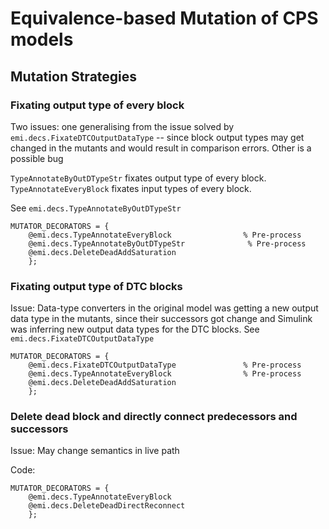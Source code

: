 # Equivalence-based Mutation of CPS models

## Mutation Strategies

### Fixating output type of every block

Two issues: one generalising from the issue solved by 
`emi.decs.FixateDTCOutputDataType` -- since block output types may get 
changed in the mutants and would result in comparison errors. Other is a 
possible bug

`TypeAnnotateByOutDTypeStr` fixates output type of every block.
`TypeAnnotateEveryBlock` fixates input types of every block.

See `emi.decs.TypeAnnotateByOutDTypeStr`

    MUTATOR_DECORATORS = {
        @emi.decs.TypeAnnotateEveryBlock                % Pre-process
        @emi.decs.TypeAnnotateByOutDTypeStr              % Pre-process
        @emi.decs.DeleteDeadAddSaturation
        };

### Fixating output type of DTC blocks

Issue: Data-type converters in the original model was getting a new 
output data type in the mutants, since their successors got change and 
Simulink was inferring new output data types for the DTC blocks. 
See `emi.decs.FixateDTCOutputDataType`

    MUTATOR_DECORATORS = {
        @emi.decs.FixateDTCOutputDataType               % Pre-process
        @emi.decs.TypeAnnotateEveryBlock                % Pre-process
        @emi.decs.DeleteDeadAddSaturation
        };

### Delete dead block and directly connect predecessors and successors

Issue: May change semantics in live path

Code:

    MUTATOR_DECORATORS = {
        @emi.decs.TypeAnnotateEveryBlock
        @emi.decs.DeleteDeadDirectReconnect
        };

